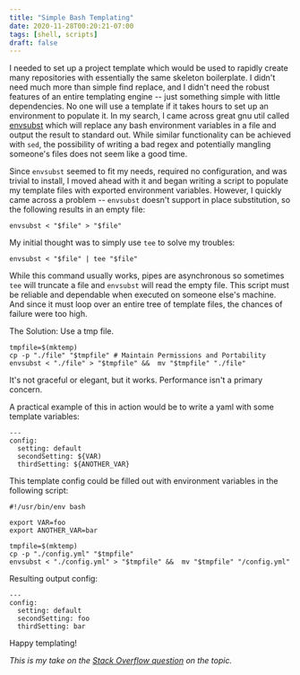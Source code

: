 ```yaml
---
title: "Simple Bash Templating"
date: 2020-11-28T00:20:21-07:00
tags: [shell, scripts]
draft: false 
---
```


I needed to set up a project template which would be used to rapidly create many repositories with essentially the
 same skeleton boilerplate. I didn't need much more than simple find replace, and I didn't need the robust features 
 of an entire templating engine -- just something simple with little dependencies. No one will use a template if it 
 takes hours to set up an environment to populate it. In my search, I came across great gnu util called 
 [envsubst](https://www.gnu.org/software/gettext/manual/html_node/envsubst-Invocation.html) which will replace any bash 
 environment variables in a file and output the result to standard out. While similar functionality can be achieved
 with `sed`, the possibility of writing a bad regex and potentially mangling someone's files does not seem like a
 good time.

Since `envsubst` seemed to fit my needs, required no configuration, and was trivial to install, I moved ahead with it
 and began writing a script to populate my template files with exported environment variables. However, I quickly came 
 across a problem -- `envsubst` doesn't support in place substitution, so the following results in an empty file:

```
envsubst < "$file" > "$file"
```

My initial thought was to simply use `tee` to solve my troubles: 

```
envsubst < "$file" | tee "$file"
```

While this command usually works, pipes are asynchronous so sometimes `tee` will truncate a file and `envsubst` will
 read the empty file. This script must be reliable and dependable when executed on someone else's machine. And since it 
 must loop over an entire tree of template files, the chances of failure were too high.

The Solution: Use a tmp file.
```
tmpfile=$(mktemp)
cp -p "./file" "$tmpfile" # Maintain Permissions and Portability
envsubst < "./file" > "$tmpfile" &&  mv "$tmpfile" "./file"
```

It's not graceful or elegant, but it works. Performance isn't a primary concern. 

A practical example of this in action would be to write a yaml with some template variables:

```
---
config:
  setting: default
  secondSetting: ${VAR)
  thirdSetting: ${ANOTHER_VAR}
```

This template config could be filled out with environment variables in the following script:
```
#!/usr/bin/env bash

export VAR=foo
export ANOTHER_VAR=bar

tmpfile=$(mktemp)
cp -p "./config.yml" "$tmpfile"
envsubst < "./config.yml" > "$tmpfile" &&  mv "$tmpfile" "/config.yml"
```

Resulting output config:
```
---
config:
  setting: default
  secondSetting: foo
  thirdSetting: bar
```

Happy templating!


*This is my take on the [Stack Overflow question](https://stackoverflow.com/questions/35078753/can-envsubst-not-do-in-place-substitution)
 on the topic.*

